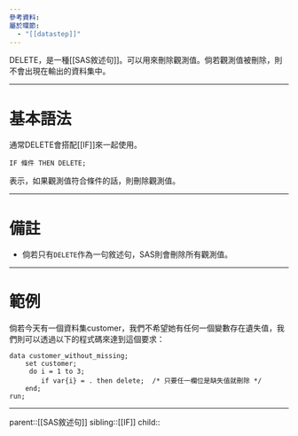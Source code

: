 ```yaml
---
參考資料: 
屬於環節:
  - "[[datastep]]"
---
```

DELETE，是一種[[SAS敘述句]]。可以用來刪除觀測值。倘若觀測值被刪除，則不會出現在輸出的資料集中。
- - -
# 基本語法

通常DELETE會搭配[[IF]]來一起使用。
```SAS
IF 條件 THEN DELETE;
```
表示，如果觀測值符合條件的話，則刪除觀測值。
- - -
# 備註
- 倘若只有`DELETE`作為一句敘述句，SAS則會刪除所有觀測值。
- - -
# 範例
倘若今天有一個資料集customer，我們不希望她有任何一個變數存在遺失值，我們則可以透過以下的程式碼來達到這個要求：

```SAS
data customer_without_missing;
	set customer;
	 do i = 1 to 3;
        if var{i} = . then delete;  /* 只要任一欄位是缺失值就刪除 */
    end;
run;
```

- - -
parent::[[SAS敘述句]]
sibling::[[IF]]
child::